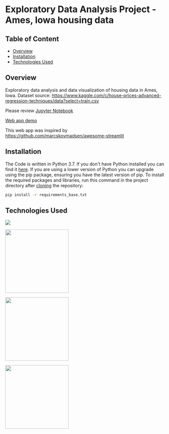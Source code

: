 # Exploratory Data Analysis Project - Ames, Iowa housing data

## Table of Content

- [Overview](#Overview)
- [Installation](#Installation)
- [Technologies Used](#technologies-used)

## Overview

Exploratory data analysis and data visualization of housing data in Ames, Iowa.
Dataset source: https://www.kaggle.com/c/house-prices-advanced-regression-techniques/data?select=train.csv

Please review [Jupyter Notebook](Ames_Housing_EDA.ipynb)

[Web app demo](https://ames-data-app.herokuapp.com)

This web app was inspired by https://github.com/marcskovmadsen/awesome-streamlit

## Installation

The Code is written in Python 3.7. If you don't have Python installed you can find it [here](https://www.python.org/downloads/). If you are using a lower version of Python you can upgrade using the pip package, ensuring you have the latest version of pip. To install the required packages and libraries, run this command in the project directory after [cloning](https://www.howtogeek.com/451360/how-to-clone-a-github-repository/) the repository:

```bash
pip install -r requirements_base.txt
```

## Technologies Used

![](https://forthebadge.com/images/badges/made-with-python.svg)

[<img target="_blank" src="https://camo.githubusercontent.com/e5efd9b8f2106722c85415f104a352232a3a9437d765778aca491a2c2a7d5d6c/68747470733a2f2f6465762e70616e6461732e696f2f7374617469632f696d672f70616e6461732e737667" width=200>](https://pandas.pydata.org/)

[<img target="_blank" src="https://pyviz.org/_static/logo.png" width=200>](https://pyviz.org)

[<img target="_blank" src="https://streamlit.io/images/brand/streamlit-logo-primary-darkmark-darktext.png" width=200>](https://streamlit.io)
